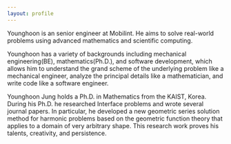 ```yaml
---
layout: profile
---
```




Younghoon is an senior engineer at Mobilint. He aims to solve real-world problems using advanced mathematics and scientific computing.

Younghoon has a variety of backgrounds including mechanical engineering(BE), mathematics(Ph.D.), and software development, which allows him to understand the grand scheme of the underlying problem like a mechanical engineer, analyze the principal details like a mathematician, and write code like a software engineer.

Younghoon Jung holds a Ph.D. in Mathematics from the KAIST, Korea. During his Ph.D. he researched Interface problems and wrote several journal papers. In particular, he developed a new geometric series solution method for harmonic problems based on the geometric function theory that applies to a domain of very arbitrary shape. This research work proves his talents, creativity, and persistence.
